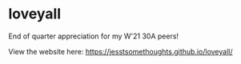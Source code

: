# loveyall
End of quarter appreciation for my W'21 30A peers!

View the website here: https://jesstsomethoughts.github.io/loveyall/
